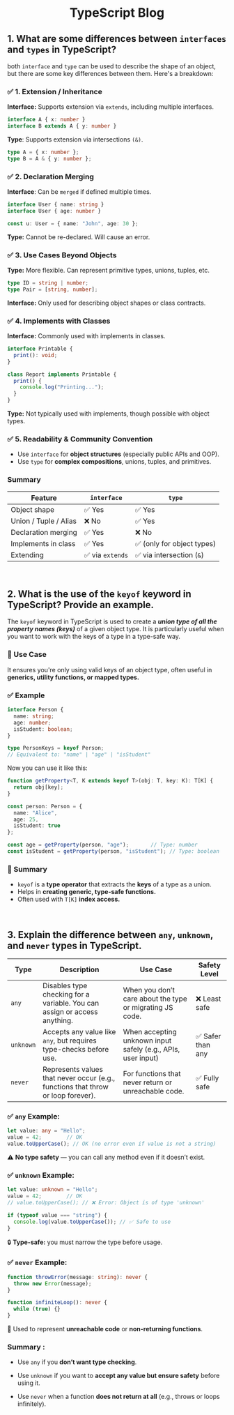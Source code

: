 <div align='center'>

# TypeScript Blog
</div>

## 1. What are some differences between `interfaces` and `types` in TypeScript?

both `interface` and `type` can be used to describe the shape of an object, but there are some key differences between them. Here's a breakdown:

### ✅ 1. Extension / Inheritance

**Interface:** Supports extension via `extends`, including multiple interfaces.

```ts
interface A { x: number }
interface B extends A { y: number }
```

**Type**: Supports extension via intersections `(&)`.

```ts
type A = { x: number };
type B = A & { y: number };
```

### ✅ 2. Declaration Merging

**Interface**: Can be `merged` if defined multiple times.

```ts
interface User { name: string }
interface User { age: number }

const u: User = { name: "John", age: 30 };
```

**Type:** Cannot be re-declared. Will cause an error.


### ✅ 3. Use Cases Beyond Objects

**Type:** More flexible. Can represent primitive types, unions, tuples, etc.

```ts
type ID = string | number;
type Pair = [string, number];
```

**Interface:** Only used for describing object shapes or class contracts.

### ✅ 4. Implements with Classes

**Interface:** Commonly used with implements in classes.

```ts
interface Printable {
  print(): void;
}

class Report implements Printable {
  print() {
    console.log("Printing...");
  }
}
```

**Type:** Not typically used with implements, though possible with object types.

### ✅ 5. Readability & Community Convention

- Use `interface` for **object structures** (especially public APIs and OOP).
- Use `type` for **complex compositions**, unions, tuples, and primitives.


### Summary

| Feature                | `interface`               | `type`                                 |
|------------------------|---------------------------|-----------------------------------------|
| Object shape           | ✅ Yes                    | ✅ Yes                                  |
| Union / Tuple / Alias  | ❌ No                     | ✅ Yes                                  |
| Declaration merging    | ✅ Yes                    | ❌ No                                   |
| Implements in class    | ✅ Yes                    | ✅ (only for object types)              |
| Extending              | ✅ via `extends`          | ✅ via intersection (`&`)               |



<br>


## 2. What is the use of the `keyof` keyword in TypeScript? Provide an example.

The `keyof` keyword in TypeScript is used to create a ***union type of all the property names (keys)*** of a given object type. It is particularly useful when you want to work with the keys of a type in a type-safe way.

### 🔹 Use Case 

It ensures you're only using valid keys of an object type, often useful in **generics, utility functions, or mapped types.**

### ✅ Example

```ts
interface Person {
  name: string;
  age: number;
  isStudent: boolean;
}

type PersonKeys = keyof Person;
// Equivalent to: "name" | "age" | "isStudent"
```

Now you can use it like this:

```ts
function getProperty<T, K extends keyof T>(obj: T, key: K): T[K] {
  return obj[key];
}

const person: Person = {
  name: "Alice",
  age: 25,
  isStudent: true
};

const age = getProperty(person, "age");       // Type: number
const isStudent = getProperty(person, "isStudent"); // Type: boolean
```

### 📌 Summary

- `keyof` is a **type operator** that extracts the **keys** of a type as a union.
- Helps in **creating generic, type-safe functions.**
- Often used with `T[K]` **index access.**

<br>

## 3. Explain the difference between `any`, `unknown`, and `never` types in TypeScript.


| Type      | Description                                                                      | Use Case                                                     | Safety Level     |
| --------- | -------------------------------------------------------------------------------- | ------------------------------------------------------------ | ---------------- |
| `any`     | Disables type checking for a variable. You can assign or access anything.        | When you don’t care about the type or migrating JS code.     | ❌ Least safe     |
| `unknown` | Accepts any value like `any`, but requires type-checks before use.               | When accepting unknown input safely (e.g., APIs, user input) | ✅ Safer than any |
| `never`   | Represents values that never occur (e.g., functions that throw or loop forever). | For functions that never return or unreachable code.         | ✅ Fully safe     |


### ✅ `any` Example:

```ts
let value: any = "Hello";
value = 42;        // OK
value.toUpperCase(); // OK (no error even if value is not a string)
```

⚠️ **No type safety** — you can call any method even if it doesn’t exist.


### ✅ `unknown` Example:

```ts
let value: unknown = "Hello";
value = 42;        // OK
// value.toUpperCase(); // ❌ Error: Object is of type 'unknown'

if (typeof value === "string") {
  console.log(value.toUpperCase()); // ✅ Safe to use
}
```
🔒 **Type-safe:** you must narrow the type before usage.

### ✅ `never` Example:

```ts
function throwError(message: string): never {
  throw new Error(message);
}

function infiniteLoop(): never {
  while (true) {}
}
```
🧠 Used to represent **unreachable code** or **non-returning functions**.

### Summary : 

- Use `any` if you **don’t want type checking**.

- Use `unknown` if you want to **accept any value but ensure safety** before using it.

- Use `never` when a function **does not return at all** (e.g., throws or loops infinitely).